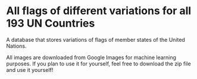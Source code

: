 # All flags of different variations for all 193 UN Countries 
A database that stores variations of flags of member states of the United Nations.

All images are downloaded from Google Images for machine learning purposes. If you plan to use it for yourself, feel free to download the zip file and use it yourself!
